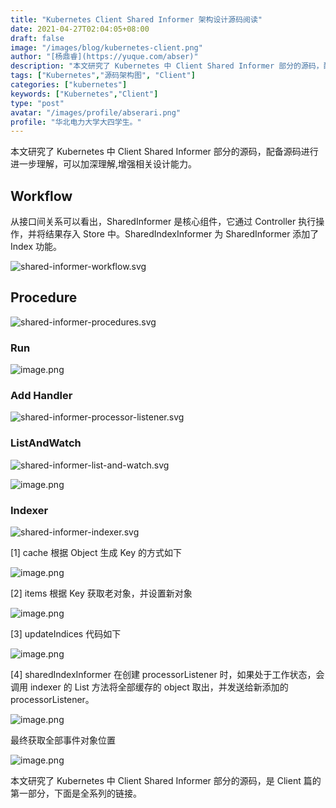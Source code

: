 ```yaml
---
title: "Kubernetes Client Shared Informer 架构设计源码阅读"
date: 2021-04-27T02:04:05+08:00
draft: false
image: "/images/blog/kubernetes-client.png"
author: "[杨鼎睿](https://yuque.com/abser)"
description: "本文研究了 Kubernetes 中 Client Shared Informer 部分的源码，配备源码进行进一步理解，可以加深理解,增强相关设计能力。"
tags: ["Kubernetes","源码架构图", "Client"]
categories: ["kubernetes"]
keywords: ["Kubernetes","Client"]
type: "post"
avatar: "/images/profile/abserari.png"
profile: "华北电力大学大四学生。"
---
```

本文研究了 Kubernetes 中 Client Shared Informer 部分的源码，配备源码进行进一步理解，可以加深理解,增强相关设计能力。

## Workflow
从接口间关系可以看出，SharedInformer 是核心组件，它通过 Controller 执行操作，并将结果存入 Store 中。SharedIndexInformer 为 SharedInformer 添加了 Index 功能。

![shared-informer-workflow.svg](1.png)

## Procedure
![shared-informer-procedures.svg](2.png)

### Run
![image.png](3.png)

### Add Handler
![shared-informer-processor-listener.svg](4.png)

### ListAndWatch
![shared-informer-list-and-watch.svg](5.png)

![image.png](6.png)

### Indexer
![shared-informer-indexer.svg](7.png)

[1] cache 根据 Object 生成 Key 的方式如下

![image.png](8.png)

[2] items 根据 Key 获取老对象，并设置新对象

![image.png](9.png)

[3] updateIndices 代码如下

![image.png](10.png)

[4] sharedIndexInformer 在创建 processorListener 时，如果处于工作状态，会调用 indexer 的 List 方法将全部缓存的 object 取出，并发送给新添加的 processorListener。

![image.png](11.png)

最终获取全部事件对象位置

![image.png](12.png)


本文研究了 Kubernetes 中 Client Shared Informer 部分的源码，是 Client 篇的第一部分，下面是全系列的链接。


